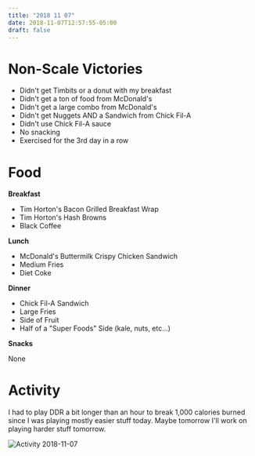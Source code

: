 ```yaml
---
title: "2018 11 07"
date: 2018-11-07T12:57:55-05:00
draft: false
---
```

<!--more-->

# Non-Scale Victories

- Didn't get Timbits or a donut with my breakfast
- Didn't get a ton of food from McDonald's
- Didn't get a large combo from McDonald's
- Didn't get Nuggets AND a Sandwich from Chick Fil-A
- Didn't use Chick Fil-A sauce
- No snacking
- Exercised for the 3rd day in a row

# Food
**Breakfast**

- Tim Horton's Bacon Grilled Breakfast Wrap
- Tim Horton's Hash Browns
- Black Coffee

**Lunch**

- McDonald's Buttermilk Crispy Chicken Sandwich
- Medium Fries
- Diet Coke

**Dinner**

- Chick Fil-A Sandwich
- Large Fries
- Side of Fruit
- Half of a "Super Foods" Side (kale, nuts, etc...)

**Snacks**

None


# Activity

I had to play DDR a bit longer than an hour to break 1,000 calories burned since I was playing mostly easier stuff today. Maybe tomorrow I'll work on playing harder stuff tomorrow.

![Activity 2018-11-07](/images/activity_2018-11-07.jpg)
